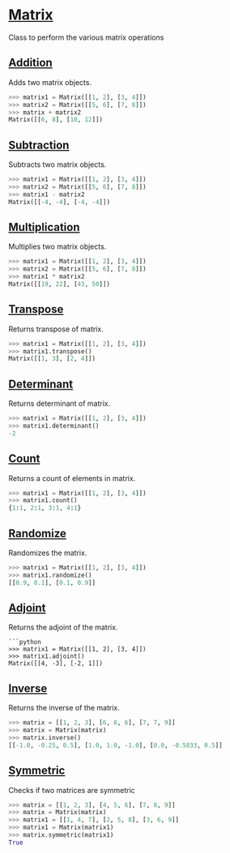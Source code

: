 # [Matrix](https://github.com/RyugaXhypeR/Matrix/blob/main/main.py#L5)
Class to perform the various matrix operations

## [Addition](https://github.com/RyugaXhypeR/Matrix/blob/main/main.py#L67-L96)
Adds two matrix objects.
```python
>>> matrix1 = Matrix([[1, 2], [3, 4]])
>>> matrix2 = Matrix([[5, 6], [7, 8]])
>>> matrix + matrix2
Matrix([[6, 8], [10, 12]])
```

## [Subtraction](https://github.com/RyugaXhypeR/Matrix/blob/main/main.py#L97-L126)
Subtracts two matrix objects.
```python
>>> matrix1 = Matrix([[1, 2], [3, 4]])
>>> matrix2 = Matrix([[5, 6], [7, 8]])
>>> matrix1 - matrix2
Matrix([[-4, -4], [-4, -4]])
```

## [Multiplication](https://github.com/RyugaXhypeR/Matrix/blob/main/main.py#L127-L158)
Multiplies two matrix objects.
```python
>>> matrix1 = Matrix([[1, 2], [3, 4]])
>>> matrix2 = Matrix([[5, 6], [7, 8]])
>>> matrix1 * matrix2
Matrix([[19, 22], [43, 50]])
```

## [Transpose](https://github.com/RyugaXhypeR/Matrix/blob/main/main.py#L401-L427)
Returns transpose of matrix.
```python
>>> matrix1 = Matrix([[1, 2], [3, 4]])
>>> matrix1.transpose()
Matrix([[1, 3], [2, 4]])
```

## [Determinant](https://github.com/RyugaXhypeR/Matrix/blob/main/main.py#L286-L362)
Returns determinant of matrix.
```python
>>> matrix1 = Matrix([[1, 2], [3, 4]])
>>> matrix1.determinant()
-2
```

## [Count](https://github.com/RyugaXhypeR/Matrix/blob/main/main.py#L363-L427)
Returns a count of elements in matrix.
```python
>>> matrix1 = Matrix([[1, 2], [3, 4]])
>>> matrix1.count()
{1:1, 2:1, 3:1, 4:1}
```

## [Randomize](https://github.com/RyugaXhypeR/Matrix/blob/main/main.py#L428-L453)
Randomizes the matrix.
```python
>>> matrix1 = Matrix([[1, 2], [3, 4]])
>>> matrix1.randomize()
[[0.9, 0.1], [0.1, 0.9]]
```

## [Adjoint](https://github.com/RyugaXhypeR/Matrix/blob/main/main.py#L454-L502)
Returns the adjoint of the matrix.
```
```python
>>> matrix1 = Matrix([[1, 2], [3, 4]])
>>> matrix1.adjoint()
Matrix([[4, -3], [-2, 1]])
```

## [Inverse](https://github.com/RyugaXhypeR/Matrix/blob/main/main.py#L503-L537)
Returns the inverse of the matrix.
```python
>>> matrix = [[1, 2, 3], [6, 6, 6], [7, 7, 9]]
>>> matrix = Matrix(matrix)
>>> matrix.inverse()
[[-1.0, -0.25, 0.5], [1.0, 1.0, -1.0], [0.0, -0.5833, 0.5]]
```

## [Symmetric](https://github.com/RyugaXhypeR/Matrix/blob/main/main.py#L538-L558)
Checks if two matrices are symmetric
```python
>>> matrix = [[1, 2, 3], [4, 5, 6], [7, 8, 9]]
>>> matrix = Matrix(matrix)
>>> matrix1 = [[1, 4, 7], [2, 5, 8], [3, 6, 9]]
>>> matrix1 = Matrix(matrix1)
>>> matrix.symmetric(matrix1)
True
```
